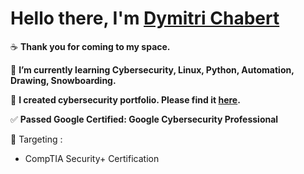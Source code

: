 # Hello there, I'm [Dymitri Chabert](https://github.com/ImRadegast)

☕ **Thank you for coming to my space.**

🌱 **I’m currently learning Cybersecurity, Linux, Python, Automation, Drawing, Snowboarding.**

💞️ **I created cybersecurity portfolio. Please find it [here](https://github.com/ImRadegast/ImRadegast_Cybersecurity_Portfolio).**

✅ **Passed Google Certified: Google Cybersecurity Professional**

🎯 Targeting :

- CompTIA Security+ Certification


<!--
**ImRadegast/ImRadegast** is a ✨ _special_ ✨ repository because its `README.md` (this file) appears on your GitHub profile.

Here are some ideas to get you started:

- 🔭 I’m currently working on ...
- 🌱 I’m currently learning ...
- 👯 I’m looking to collaborate on ...
- 🤔 I’m looking for help with ...
- 💬 Ask me about ...
- 📫 How to reach me: ...
- 😄 Pronouns: ...
- ⚡ Fun fact: ...
-->
